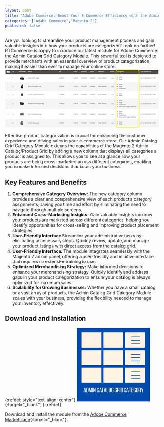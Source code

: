 ```yaml
---
layout: post
title: "Adobe Commerce: Boost Your E-Commerce Efficiency with the Admin Catalog Grid Category Module"
categories: ["Adobe Commerce","Magento 2"]
published: false
---
```

Are you looking to streamline your product management process and gain valuable insights into how your products are categorized? Look no further! RTCommerce is happy to introduce our latest module for Adobe Commerce: the Admin Catalog Grid Category Module. This powerful tool is designed to provide merchants with an essential overview of product categorization, making it easier than ever to manage your online store.
![alt text](/images/admin-catalog-grid-category/admin-catalog-grid-category_screenshot.png)

Effective product categorization is crucial for enhancing the customer experience and driving sales in your e-commerce store. Our Admin Catalog Grid Category Module extends the capabilities of the Magento 2 Admin Catalog/Product Grid by adding a new column that displays all categories a product is assigned to. This allows you to see at a glance how your products are being cross-marketed across different categories, enabling you to make informed decisions that boost your business.



## Key Features and Benefits

1. **Comprehensive Category Overview:** The new category column provides a clear and comprehensive view of each product’s category assignments, saving you time and effort by eliminating the need to navigate through multiple screens.
2. **Enhanced Cross-Marketing Insights:** Gain valuable insights into how your products are marketed across different categories, helping you identify opportunities for cross-selling and improving product placement strategies.
3. **User-Friendly Interface** Streamline your administrative tasks by eliminating unnecessary steps. Quickly review, update, and manage your product listings with direct access from the catalog grid.
4. **User-Friendly Interface:** The module integrates seamlessly with the Magento 2 admin panel, offering a user-friendly and intuitive interface that requires no extensive training to use.
5. **Optimized Merchandising Strategy:** Make informed decisions to enhance your merchandising strategy. Quickly identify and address gaps in your product categorization to ensure your catalog is always optimized for maximum sales.
6. **Scalability for Growing Businesses:** Whether you have a small catalog or a vast array of products, the Admin Catalog Grid Category Module scales with your business, providing the flexibility needed to manage your inventory effectively.

## Download and Installation
{:refdef: style="text-align: center"}
[![RTCommerce admin catalog grid category](/images/admin-catalog-grid-category/admin-catalog-grid-category_icon.png)](https://commercemarketplace.adobe.com/rtcommerce-admin-catalog-grid-category.html){:target="_blank"}
{: refdef}

Download and install the module from the [Adobe Commerce Marketplace](https://commercemarketplace.adobe.com/rtcommerce-admin-catalog-grid-category.html){:target="_blank"}.
